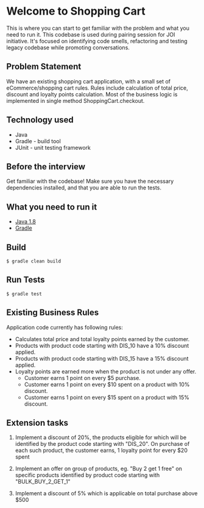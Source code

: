 # Welcome to Shopping Cart

This is where you can start to get familiar with the problem and what you need to run it.
This codebase is used during pairing session for JOI initiative.
It's focused on identifying code smells, refactoring and testing legacy codebase while promoting
conversations.

## Problem Statement
We have an existing shopping cart application, with a small set of eCommerce/shopping cart rules. Rules include calculation of total price, discount and loyalty points calculation. Most of the business logic is implemented in single method ShoppingCart.checkout.

## Technology used 
* Java
* Gradle - build tool
* JUnit - unit testing framework

## Before the interview
Get familiar with the codebase! Make sure you have the necessary dependencies installed, and that you are able to run the tests. 

## What you need to run it 
- [Java 1.8](http://www.oracle.com/technetwork/java/javase/downloads/jdk8-downloads-2133151.html)
- [Gradle](https://gradle.org/)

## Build

```console
$ gradle clean build
```

## Run Tests

```console
$ gradle test 
```

## Existing Business Rules
Application code currently has following rules:
* Calculates total price and total loyalty points earned by the customer.
* Products with product code starting with DIS_10 have a 10% discount applied.
* Products with product code starting with DIS_15 have a 15% discount applied.
* Loyalty points are earned more when the product is not under any offer.
    - Customer earns 1 point on every $5 purchase.
    - Customer earns 1 point on every $10 spent on a product with 10% discount.
    - Customer earns 1 point on every $15 spent on a product with 15% discount.



## Extension tasks
1. Implement a discount of 20%, the products eligible for which will be identified by the product code starting with "DIS_20". On purchase of each such product, the customer earns, 1 loyalty point for every $20 spent

2. Implement an offer on group of products, eg. "Buy 2 get 1 free" on specific products identified by product code starting with "BULK_BUY_2_GET_1"

3. Implement a discount of 5% which is applicable on total purchase above $500


